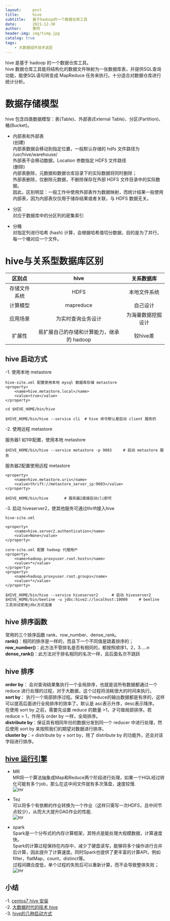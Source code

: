 ```yaml
---
layout:     post
title:      hive
subtitle:   基于hadoop的一个数据仓库工具
date:       2021-12-30
author:     果然
header-img: img/timg.jpg
catalog: true
tags:
    - 大数据组件技术选型
---
```


hive 是基于 hadoop 的一个数据仓库工具。  
hive 数据仓库工具能将结构化的数据文件映射为一张数据库表，并提供SQL查询功能，能使SQL语句转变成 MapReduce 任务来执行。十分适合对数据仓库进行统计分析。  

# 数据存储模型  
hive 包含四类数据模型：表(Table)、外部表(External Table)、分区(Partition)、桶(Bucket)。  

* 内部表和外部表  
(创建)  
内部表数据会移动到指定位置，一般默认存储的 hdfs 文件路径为 /usr/hive/warehouse/  
外部表不会移动数据，Location 参数指定 HDFS 文件路径  
(删除)  
内部表删除，元数据和数据仓库目录下的实际数据将同时删除；  
外部表删除，仅删除元数据，不删除保存在外部 HDFS 文件目录中的实际数据。   
因此，区别明显：一般工作中使用外部表作为数据映射，而统计结果一般使用内部表，因为内部表仅仅用于储存结果或者关联，与 HDFS 数据无关。  

* 分区  
对应于数据库中的分区列的密集索引    
* 分桶  
对指定列进行哈希 (hash) 计算，会根据哈希值切分数据，目的是为了并行，每一个桶对应一个文件。  

# hive与关系型数据库区别  

|区别点|hive| 关系数据库|
|:----:|:----:|:----:|   
|存储文件系统|HDFS|本地文件系统|
|计算模型|mapreduce|自己设计|
|应用场景|为实时查询业务设计|为海量数据挖掘设计|
|扩展性|易扩展自己的存储和计算能力，继承的 hadoop|较hive差|

## hive 启动方式  
-1. 使用本地 metastore  
```
hive-site.xml 配置使用本地 mysql 数据库存储 metastore  
<property>
	<name>hive.metastore.local</name>
	<value>true</value>
</property>

cd $HIVE_HOME/bin/hive 
                 
$HIVE_HOME/bin/hive --service cli  # hive 命令默认是启动 client 服务的
```
-2. 使用远程 metastore
 
服务器1 如1中配置，使用本地 metastore
```
$HIVE_HOME/bin/hive --service metastore -p 9083     # 启动 metastore 服务
```  

服务器2配置使用远程 metastore
```
<property>
	<name>hive.metastore.uris</name>
	<value>thrift://metastore_server_ip:9083</value>
</property>

$HIVE_HOME/bin/hive       # 服务器2直接启动cli即可
```  
-3. 启动 hiveserver2，使其他服务可通过thrift接入hive  
```
hive-site.xml

<property>
	<name>hive.server2.authentication</name>
	<value>None</value>
</property>

core-site.xml 配置 hadoop 代理用户
<property>
	<name>hadoop.proxyuser.root.hosts</name>
	<value>*</value>
</property>
<property>
	<name>hadoop.proxyuser.root.groups</name>
	<value>*</value>
</property>

$HIVE_HOME/bin/hive --service hiveserver2      # 启动 hiveserver2
$HIVE_HOME/bin/beeline -u jdbc:hive2://localhost:10000     # beeline 工具测试使用jdbc方式连接
```  
## hive 排序函数  
常用的三个排序函数 rank、row_number、dense_rank。    
**rank()**：相同的排序是一样的，而且下一个不同值是跳着排序的；  
**row_number()**：此方法不管排名是否有相同的，都按照顺序1，2，3…..n   
**dense_rank()**：此方法对于排名相同的名次一样，且后面名次不跳跃  
## hive 排序  

**order by**： 会对查询结果集执行一个全局排序，也就是说所有数据都通过一个 reduce 进行处理的过程，对于大数据，这个过程将消耗很大的时间来执行。   
**sort by**： 执行一个局部排序过程。保证每个reduce的输出数据都是有序的，这样可以提高后面进行全局排序的效率了。默认是 asc表示升序，desc表示降序。  
在使用 sort by 之前，需要先设置 reduce 的数量 >1，才可做局部排序。若 reduce = 1，作用与 order by 一样，全局排序。  
**distribute by**：保证具有相同年份的数据分发到同一个 reducer 中进行处理，然后使用 sort by 来按照我们的期望对数据进行排序。  
**cluster by**：= distribute by + sort by，除了 distribute by 的功能外，还会对该字段进行排序。  

## [hive 运行引擎](https://zhuanlan.zhihu.com/p/252288440)  

* MR  
MR将一个算法抽象成Map和Reduce两个阶段进行处理，如果一个HQL经过转化可能有多个job，那么在这中间文件就有多次落盘，速度较慢.  
![mr](https://initialdream16.github.io/img/mr.jpg)    

* Tez  
可以将多个有依赖的作业转换为一个作业（这样只需写一次HDFS，且中间节点较少），从而大大提升DAG作业的性能.  
![mr](https://initialdream16.github.io/img/tez.jpg)

* spark  
Spark是一个分布式的内存计算框架，其特点是能处理大规模数据，计算速度快。  
Spark的计算过程保持在内存中，减少了硬盘读写，能够将多个操作进行合并后计算，因此提升了计算速度。同时Spark也提供了更丰富的计算API，例如filter，flatMap，count，distinct等。  
过程间耦合度低，单个过程的失败后可以重新计算，而不会导致整体失败；
![mr](https://initialdream16.github.io/img/spark.jpg)
 
## 小结  
-1. [centos7 hive 安装](https://www.cnblogs.com/caoxb/p/11333741.html)  
-2. [大数据时代的技术 hive](https://www.cnblogs.com/sharpxiajun/archive/2013/06/03/3114560.html)  
-3. [hive的几种启动方式](https://blog.csdn.net/lblblblblzdx/article/details/79760959) 



